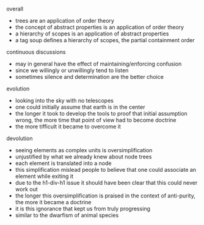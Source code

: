 
overall
- trees are an application of order theory
- the concept of abstract properties is an application of order theory
- a hierarchy of scopes is an application of abstract properties
- a tag soup defines a hierarchy of scopes, the partial containment order

continuous discussions
- may in general have the effect of maintaining/enforcing confusion
- since we willingly or unwillingly tend to listen
- sometimes silence and determination are the better choice

evolution
- looking into the sky with no telescopes
- one could initially assume that earth is in the center
- the longer it took to develop the tools to proof that
  initial assumption wrong, the more time that point of
  view had to become doctrine
- the more tifficult it became to overcome it

devolution
- seeing elements as complex units is oversimplification
- unjustified by what we already knew about node trees
- each element is translated into a node
- this simplification mislead people to believe that
  one could associate an element while exiting it
- due to the h1-div-h1 issue it should have been clear
  that this could never work out
- the longer this oversimplification is praised in the
  context of anti-purity, the more it became a doctrine
- it is this ignorance that kept us from truly progressing
- similar to the dwarfism of animal species
